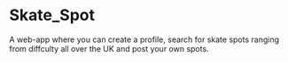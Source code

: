 # Skate_Spot
A web-app where you can create a profile, search for skate spots ranging from diffculty all over the UK and post your own spots.
